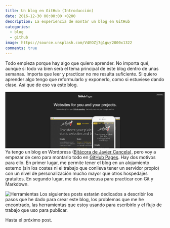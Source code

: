 ```yaml
---
title: Un blog en GitHub (Introducción)
date: 2016-12-30 00:00:00 +0200
description: La experiencia de montar un blog en GitHub
categories:
  - blog
  - github
image: https://source.unsplash.com/V4EOZj7g1gw/2000x1322
comments: true
---
```


Todo empieza porque hay algo que quiero aprender. No importa qué, aunque si todo va bien será el tema principal de este blog dentro de unas semanas. Importa que leer y practicar no me resulta suficiente. Si quiero aprender algo tengo que reformularlo y exponerlo, como si estuviese dando clase. Así que de eso va este blog.  
  


![GitHub Pages](/images/github-pages.jpg)
Ya tengo un blog en Wordpress ([Bitácora de Javier Cancela](https://javiercancela.wordpress.com/ "Bitácora de Javier Cancela")), pero voy a empezar de cero para montarlo todo en [GitHub Pages](https://pages.github.com/ "GitHub Pages"). Hay dos motivos para ello. En primer lugar, me permite tener el blog en un alojamiento externo (sin los costes ni el trabajo que conlleva tener un servidor propio) con un  nivel de personalización mucho mayor que otros hospedajes gratuitos. En segundo lugar, me da una excusa para practicar con Git y Markdown.
  

  
![Herramientas](https://source.unsplash.com/IClZBVw5W5A/750x265)
Los siguientes posts estarán dedicados a describir los pasos que he dado para crear este blog, los problemas que me he encontrado, las herramientas que estoy usando para escribirlo y el flujo de trabajo que uso para publicar.

Hasta el próximo post.



